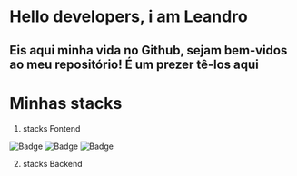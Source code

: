 # Hello developers, i am Leandro
## Eis aqui minha vida no Github, sejam bem-vidos ao meu repositório! É um prezer tê-los aqui
# Minhas stacks
1. stacks Fontend
<div>

![Badge](https://img.shields.io/static/v1?label=HTML&message=Stack-FrontEnd&color=orange&style=for-the-badge&logo=HTML)
![Badge](https://img.shields.io/static/v1?label=CSS&message=Stack-FrontEnd&color=blue&style=for-the-badge&logo=CSS)
![Badge](https://img.shields.io/static/v1?label=Javascript&message=Stack-FrontEnd&color=yellow&style=for-the-badge&logo=JS)
</div>

2. stacks Backend